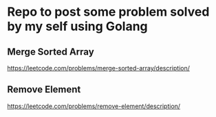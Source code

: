 # Repo to post some problem solved by my self using Golang
## Merge Sorted Array
https://leetcode.com/problems/merge-sorted-array/description/
## Remove Element
https://leetcode.com/problems/remove-element/description/
